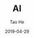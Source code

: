 ---
title: AI
author: Tao He
date: 2019-04-29
category: Jekyll
layout: post
cover : https://github.com/user-attachments/assets/a393f32f-d4c5-4ddd-a32a-3f58656b6fe6
---
